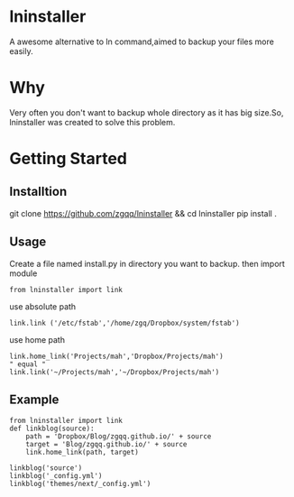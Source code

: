 # lninstaller
A awesome alternative to ln command,aimed to backup your files more easily.

# Why
Very often you don't want to backup whole directory as it has big size.So,
lninstaller was created to solve this problem.

# Getting Started
## Installtion
git clone https://github.com/zgqq/lninstaller && cd lninstaller
pip install .

## Usage
Create a file named install.py in directory you want to backup.
then import module 

    from lninstaller import link

use absolute path
    
    link.link ('/etc/fstab','/home/zgq/Dropbox/system/fstab')

use home path

    link.home_link('Projects/mah','Dropbox/Projects/mah')
    " equal "
    link.link('~/Projects/mah','~/Dropbox/Projects/mah')

## Example

    from lninstaller import link
    def linkblog(source):
        path = 'Dropbox/Blog/zgqq.github.io/' + source
        target = 'Blog/zgqq.github.io/' + source
        link.home_link(path, target)

    linkblog('source')
    linkblog('_config.yml')
    linkblog('themes/next/_config.yml')
